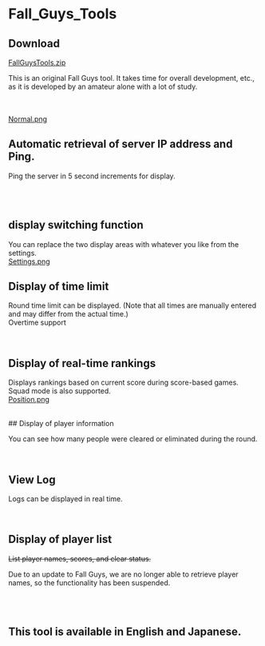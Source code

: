 # Fall_Guys_Tools

## Download
[FallGuysTools.zip](https://github.com/takkun-mint/FallGuysTools/raw/main/FallGuysTools.zip)

This is an original Fall Guys tool. It takes time for overall development, etc., as it is developed by an amateur alone with a lot of study.<br>

<br><br>
[Normal.png](https://github.com/takkun-mint/FallGuysTools/raw/main/Image/Normal.png)

## Automatic retrieval of server IP address and Ping.<br>
  Ping the server in 5 second increments for display.<br>
  
  <br><br>

## display switching function <br>
  You can replace the two display areas with whatever you like from the settings.<br>
  [Settings.png](https://github.com/takkun-mint/FallGuysTools/raw/main/Image/Settings.png)
  
## Display of time limit<br>

  Round time limit can be displayed. (Note that all times are manually entered and may differ from the actual time.)<br>
  Overtime support<br>
  
  <br>
  
## Display of real-time rankings<br>

  Displays rankings based on current score during score-based games. Squad mode is also supported.<br>
  [Position.png](https://github.com/takkun-mint/FallGuysTools/raw/main/Image/Position.png)
  
  <br>
## Display of player information<br>

  You can see how many people were cleared or eliminated during the round.<br>
  
  <br>
  
## View Log<br>

  Logs can be displayed in real time.<br>
  
  <br>
  
## Display of player list <br>

  ~~List player names, scores, and clear status.~~<br>
  
  Due to an update to Fall Guys, we are no longer able to retrieve player names, so the functionality has been suspended.
  
  <br><br>
  
##  This tool is available in English and Japanese.
  
  <br>
  